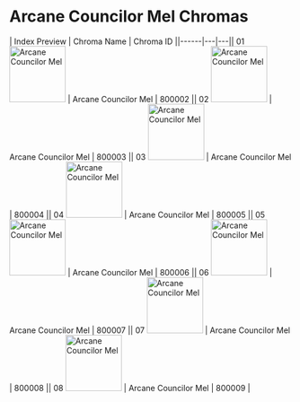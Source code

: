 # Arcane Councilor Mel Chromas

| Index  Preview | Chroma Name | Chroma ID ||------|---|---|| 01  <img src='https://raw.communitydragon.org/latest/plugins/rcp-be-lol-game-data/global/default/v1/champion-chroma-images/800/800002.png' alt='Arcane Councilor Mel' width='100'> | Arcane Councilor Mel | 800002 || 02  <img src='https://raw.communitydragon.org/latest/plugins/rcp-be-lol-game-data/global/default/v1/champion-chroma-images/800/800003.png' alt='Arcane Councilor Mel' width='100'> | Arcane Councilor Mel | 800003 || 03  <img src='https://raw.communitydragon.org/latest/plugins/rcp-be-lol-game-data/global/default/v1/champion-chroma-images/800/800004.png' alt='Arcane Councilor Mel' width='100'> | Arcane Councilor Mel | 800004 || 04  <img src='https://raw.communitydragon.org/latest/plugins/rcp-be-lol-game-data/global/default/v1/champion-chroma-images/800/800005.png' alt='Arcane Councilor Mel' width='100'> | Arcane Councilor Mel | 800005 || 05  <img src='https://raw.communitydragon.org/latest/plugins/rcp-be-lol-game-data/global/default/v1/champion-chroma-images/800/800006.png' alt='Arcane Councilor Mel' width='100'> | Arcane Councilor Mel | 800006 || 06  <img src='https://raw.communitydragon.org/latest/plugins/rcp-be-lol-game-data/global/default/v1/champion-chroma-images/800/800007.png' alt='Arcane Councilor Mel' width='100'> | Arcane Councilor Mel | 800007 || 07  <img src='https://raw.communitydragon.org/latest/plugins/rcp-be-lol-game-data/global/default/v1/champion-chroma-images/800/800008.png' alt='Arcane Councilor Mel' width='100'> | Arcane Councilor Mel | 800008 || 08  <img src='https://raw.communitydragon.org/latest/plugins/rcp-be-lol-game-data/global/default/v1/champion-chroma-images/800/800009.png' alt='Arcane Councilor Mel' width='100'> | Arcane Councilor Mel | 800009 |